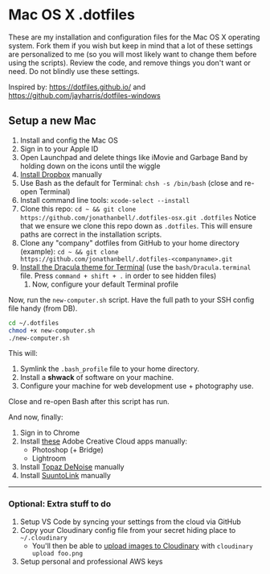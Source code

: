 # Mac OS X .dotfiles

These are my installation and configuration files for the Mac OS X operating
system. Fork them if you wish but keep in mind that a lot of these settings are
personalized to me (so you will most likely want to change them before using the
scripts). Review the code, and remove things you don't want or need. Do not
blindly use these settings.

Inspired by: <https://dotfiles.github.io/> and
<https://github.com/jayharris/dotfiles-windows>

## Setup a new Mac

1. Install and config the Mac OS
1. Sign in to your Apple ID
1. Open Launchpad and delete things like iMovie and Garbage Band by holding down on the icons until the wiggle
1. [Install Dropbox](https://www.dropbox.com/install) manually
1. Use Bash as the default for Terminal: `chsh -s /bin/bash` (close and re-open Terminal)
1. Install command line tools: `xcode-select --install`
1. Clone this repo: `cd ~ && git clone
   https://github.com/jonathanbell/.dotfiles-osx.git .dotfiles` Notice that we
   ensure we clone this repo down as `.dotfiles`. This will ensure paths are
   correct in the installation scripts.
1. Clone any "company" dotfiles from GitHub to your home directory (example):
   `cd ~ && git clone https://github.com/jonathanbell/.dotfiles-<companyname>.git`
1. [Install the Dracula theme for Terminal](https://draculatheme.com/terminal/)
   (use the `bash/Dracula.terminal` file. Press `command + shift + .` in order
   to see hidden files)
     1. Now, configure your default Terminal profile

Now, run the `new-computer.sh` script. Have the full path to your SSH config
file handy (from DB).

```bash
cd ~/.dotfiles
chmod +x new-computer.sh
./new-computer.sh
```

This will:

1. Symlink the `.bash_profile` file to your home directory.
2. Install a **shwack** of software on your machine.
3. Configure your machine for web development use + photography use.

Close and re-open Bash after this script has run.

And now, finally:

1. Sign in to Chrome
1. Install [these](https://creativecloud.adobe.com/apps/all/desktop/pdp/photoshop) Adobe Creative Cloud apps manually:
    - Photoshop (+ Bridge)
    - Lightroom
1. Install [Topaz DeNoise](https://topazlabs.com/downloads/) manually
1. Install [SuuntoLink](https://www.suunto.com/en-ca/Support/software-support/suuntolink/)
   manually

---

### Optional: Extra stuff to do

1. Setup VS Code by syncing your settings from the cloud via GitHub
1. Copy your Cloudinary config file from your secret hiding place to
    `~/.cloudinary`
    - You'll then be able to [upload images to
      Cloudinary](https://www.npmjs.com/package/cloudinary-cli#upload) with
      `cloudinary upload foo.png`
1. Setup personal and professional AWS keys
